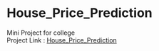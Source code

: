 # House_Price_Prediction
Mini Project for college
<br>
Project Link : [House_Price_Prediction](https://housepriceprediction-dgbqf8jrdnwcszfc7j4lz8.streamlit.app)

